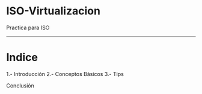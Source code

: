 # ISO-Virtualizacion
Practica para ISO
<hr>

# Indice

 1.- Introducción
 2.- Conceptos Básicos
 3.- Tips
 
 Conclusión

